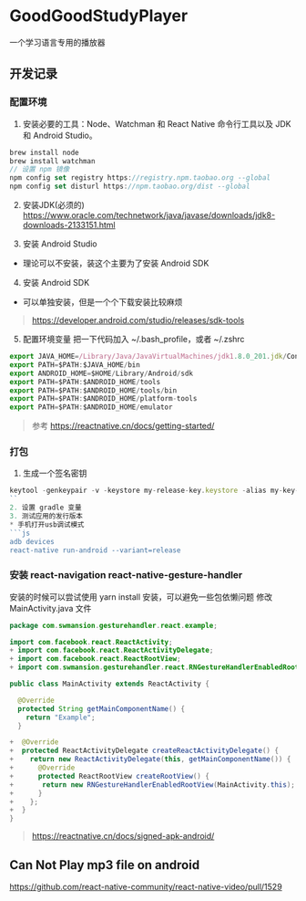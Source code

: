 # GoodGoodStudyPlayer
一个学习语言专用的播放器



## 开发记录

### 配置环境
1. 安装必要的工具：Node、Watchman 和 React Native 命令行工具以及 JDK 和 Android Studio。
```js
brew install node
brew install watchman
// 设置 npm 镜像
npm config set registry https://registry.npm.taobao.org --global
npm config set disturl https://npm.taobao.org/dist --global
```
2. 安装JDK(必须的)
https://www.oracle.com/technetwork/java/javase/downloads/jdk8-downloads-2133151.html

3. 安装  Android Studio
* 理论可以不安装，装这个主要为了安装 Android SDK

4. 安装 Android SDK
* 可以单独安装，但是一个个下载安装比较麻烦
> https://developer.android.com/studio/releases/sdk-tools

5. 配置环境变量
把一下代码加入 ~/.bash_profile，或者 ~/.zshrc
```js
export JAVA_HOME=/Library/Java/JavaVirtualMachines/jdk1.8.0_201.jdk/Contents/Home
export PATH=$PATH:$JAVA_HOME/bin
export ANDROID_HOME=$HOME/Library/Android/sdk
export PATH=$PATH:$ANDROID_HOME/tools
export PATH=$PATH:$ANDROID_HOME/tools/bin
export PATH=$PATH:$ANDROID_HOME/platform-tools
export PATH=$PATH:$ANDROID_HOME/emulator
```
> 参考  https://reactnative.cn/docs/getting-started/


### 打包
1. 生成一个签名密钥
```js
keytool -genkeypair -v -keystore my-release-key.keystore -alias my-key-alias -keyalg RSA -keysize 2048 -validity 10000
``
2. 设置 gradle 变量
3. 测试应用的发行版本
* 手机打开usb调试模式
```js
adb devices
react-native run-android --variant=release
```

### 安装 react-navigation react-native-gesture-handler
安装的时候可以尝试使用 yarn install 安装，可以避免一些包依懒问题
修改 MainActivity.java 文件
```java
package com.swmansion.gesturehandler.react.example;

import com.facebook.react.ReactActivity;
+ import com.facebook.react.ReactActivityDelegate;
+ import com.facebook.react.ReactRootView;
+ import com.swmansion.gesturehandler.react.RNGestureHandlerEnabledRootView;

public class MainActivity extends ReactActivity {

  @Override
  protected String getMainComponentName() {
    return "Example";
  }

+  @Override
+  protected ReactActivityDelegate createReactActivityDelegate() {
+    return new ReactActivityDelegate(this, getMainComponentName()) {
+      @Override
+      protected ReactRootView createRootView() {
+       return new RNGestureHandlerEnabledRootView(MainActivity.this);
+      }
+    };
+  }
}
```
> https://reactnative.cn/docs/signed-apk-android/

## Can Not Play mp3 file on android
https://github.com/react-native-community/react-native-video/pull/1529